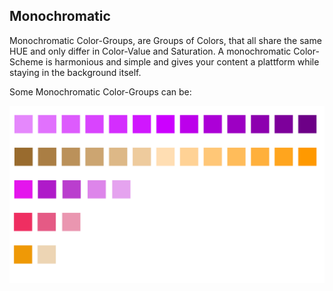 ## Monochromatic

Monochromatic Color-Groups, are Groups of Colors, that all share the same HUE and only differ in Color-Value and Saturation. A monochromatic Color-Scheme is harmonious and simple and gives your content a plattform while staying in the background itself.

Some Monochromatic Color-Groups can be:

![](img/excmono.png)